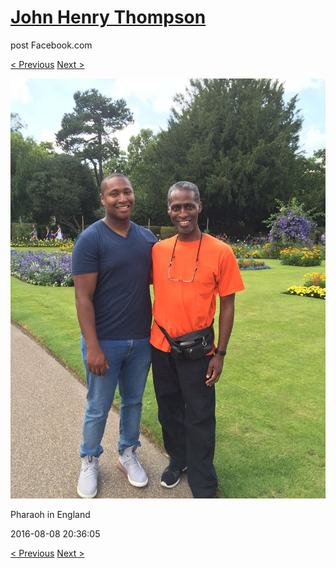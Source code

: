 # [John Henry Thompson](../README.md)
post Facebook.com

[< Previous](2016-08-08-1.md) [Next >](2016-08-08-3.md)

[![](../media/2016-08-08/Pharaoh-in-England-1.jpg)](../README.md)

Pharaoh in England

2016-08-08 20:36:05

[< Previous](2016-08-08-1.md) [Next >](2016-08-08-3.md)
